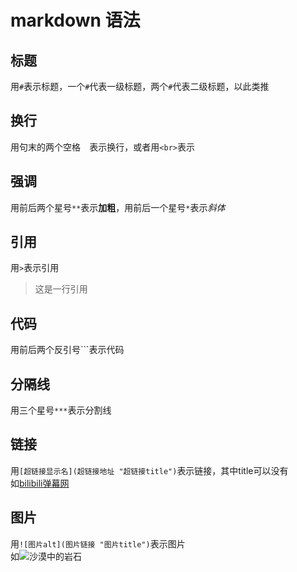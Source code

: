 # markdown 语法
## 标题
用`#`表示标题，一个`#`代表一级标题，两个`#`代表二级标题，以此类推  
## 换行
用句末的两个空格`  `表示换行，或者用`<br>`表示  
## 强调
用前后两个星号`**`表示**加粗**，用前后一个星号`*`表示*斜体*  
## 引用
用`>`表示引用  
>这是一行引用  
## 代码
用前后两个反引号```表示代码  
## 分隔线
用三个星号`***`表示分割线  
## 链接
用`[超链接显示名](超链接地址 "超链接title")`表示链接，其中title可以没有  
如[bilibili弹幕网](https://www.bilibili.com/ "我测你们码")
## 图片
用`![图片alt](图片链接 "图片title")`表示图片  
如![沙漠中的岩石](https://markdown.com.cn/assets/img/shiprock.c3b9a023.jpg "我测你们码")  
